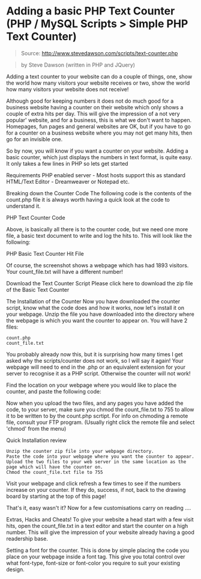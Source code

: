 # Adding a basic PHP Text Counter (PHP / MySQL Scripts > Simple PHP Text Counter)

> Source: http://www.stevedawson.com/scripts/text-counter.php

> by Steve Dawson (written in PHP and JQuery)

Adding a text counter to your website can do a couple of things, one, show the world how many visitors your website receives or two, show the world how many visitors your website does not receive!

Although good for keeping numbers it does not do much good for a business website having a counter on their website which only shows a couple of extra hits per day. This will give the impression of a not very popular' website, and for a business, this is what we don't want to happen. Homepages, fun pages and general websites are OK, but if you have to go for a counter on a business website where you may not get many hits, then go for an invisible one.

So by now, you will know if you want a counter on your website. Adding a basic counter, which just displays the numbers in text format, is quite easy. It only takes a few lines in PHP so lets get started

Requirements
PHP enabled server - Most hosts support this as standard
HTML/Text Editor - Dreamweaver or Notepad etc.

Breaking down the Counter Code
The following code is the contents of the count.php file it is always worth having a quick look at the code to understand it.

PHP Text Counter Code

Above, is basically all there is to the counter code, but we need one more file, a basic text document to write and log the hits to. This will look like the following:

PHP Basic Text Counter Hit File

Of course, the screenshot shows a webpage which has had 1893 visitors. Your count_file.txt will have a different number!

Download the Text Counter Script
Please click here to download the zip file of the Basic Text Counter

The Installation of the Counter
Now you have downloaded the counter script, know what the code does and how it works, now let's install it on your webpage. Unzip the file you have downloaded into the directory where the webpage is which you want the counter to appear on. You will have 2 files:

    count.php
    count_file.txt

You probably already now this, but it is surprising how many times I get asked why the scripts/counter does not work, so I will say it again! Your webpage will need to end in the .php or an equivalent extension for your server to recognise it as a PHP script. Otherwise the counter will not work!

Find the location on your webpage where you would like to place the counter, and paste the following code:

<?php include "count.php"; ?>

Now when you upload the two files, and any pages you have added the code, to your server, make sure you chmod the count_file.txt to 755 to allow it to be written to by the count.php scrtipt. For info on chmoding a remote file, consult your FTP program. (Usually right click the remote file and select 'chmod' from the menu)

Quick Installation review

    Unzip the counter zip file into your webpage directory.
    Paste the code into your webpage where you want the counter to appear.
    Upload the two files to your web server in the same location as the page which will have the counter on.
    Chmod the count_file.txt file to 755

Visit your webpage and click refresh a few times to see if the numbers increase on your counter. If they do, success, if not, back to the drawing board by starting at the top of this page!

That's it, easy wasn't it? Now for a few customisations carry on reading ….

Extras, Hacks and Cheats!
To give your website a head start with a few visit hits, open the count_file.txt in a text editor and start the counter on a high number. This will give the impression of your website already having a good readership base.

Setting a font for the counter. This is done by simple placing the code you place on your webpage inside a font tag. This give you total control over what font-type, font-size or font-color you require to suit your existing design.
